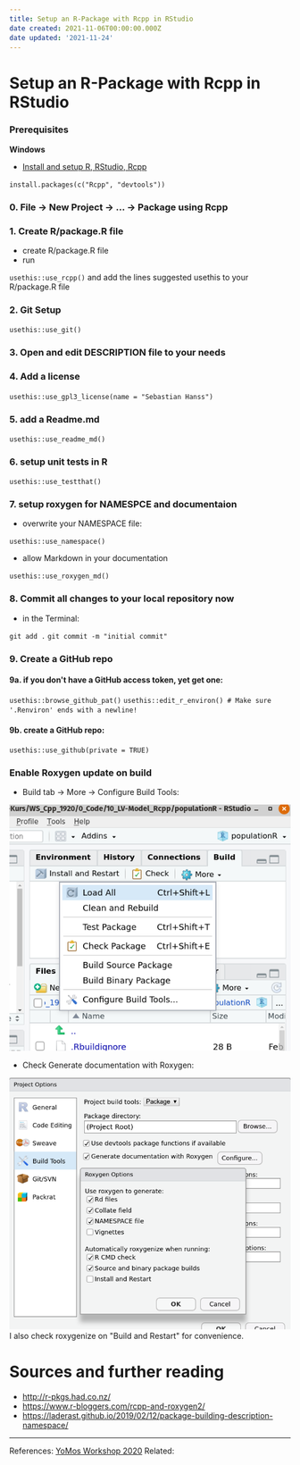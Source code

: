 ```yaml
---
title: Setup an R-Package with Rcpp in RStudio
date created: 2021-11-06T00:00:00.000Z
date updated: '2021-11-24'
---
```


# Setup an R-Package with Rcpp in RStudio

### Prerequisites

**Windows**

- [Install and setup R, RStudio, Rcpp](Install%20and%20setup%20R,%20RStudio,%20Rcpp.md)

`install.packages(c("Rcpp", "devtools"))`

### 0.  File -> New Project -> ... -> Package using Rcpp

### 1. Create R/package.R file

- create R/package.R file
- run

`usethis::use_rcpp()`
and add the lines suggested usethis to your R/package.R file

### 2. Git Setup

`usethis::use_git()`

### 3. Open and edit DESCRIPTION file to your needs

### 4. Add a license

`usethis::use_gpl3_license(name = "Sebastian Hanss")`

### 5. add a Readme.md

`usethis::use_readme_md()`

### 6. setup unit tests in R

`usethis::use_testthat()`

### 7. setup roxygen for NAMESPCE and documentaion

- overwrite your NAMESPACE file:

`usethis::use_namespace()`

- allow Markdown in your documentation

`usethis::use_roxygen_md()`

### 8. Commit all changes to your local repository now

- in the Terminal:

`git add .`
`git commit -m "initial commit"`

### 9. Create a GitHub repo

#### 9a. if you don't have a GitHub access token, yet get one:

`usethis::browse_github_pat()`
`usethis::edit_r_environ() # Make sure '.Renviron' ends with a newline!`

#### 9b. create a GitHub repo:

`usethis::use_github(private = TRUE)`

### Enable Roxygen update on build

- Build tab -> More -> Configure Build Tools:

![](../attachments/Screenshot%20from%202020-02-05%2009-45-21.png)

- Check Generate documentation with Roxygen:

![](../attachments/Screenshot%20from%202020-02-05%2009-47-44.png)
I also check roxygenize on "Build and Restart" for convenience.

# Sources and further reading

- <http://r-pkgs.had.co.nz/>
- <https://www.r-bloggers.com/rcpp-and-roxygen2/>
- <https://laderast.github.io/2019/02/12/package-building-description-namespace/>

---

References: [YoMos Workshop 2020](https://github.com/selinaZitrone/YoMos2020)
Related:
